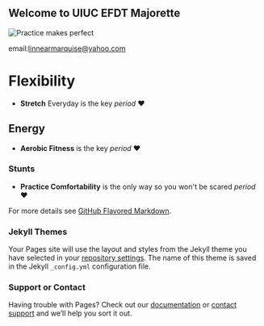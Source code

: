 ## Welcome to UIUC EFDT Majorette
![Practice makes perfect](IMG_1060.PNG)


email:linnearmarquise@yahoo.com


# Flexibility
- **Stretch** Everyday is the key _period_
❤
## Energy
- **Aerobic Fitness** is the key  _period_
   ❤
### Stunts 
-  **Practice Comfortability** is the only way  so you won't be scared  _period_
    ❤



For more details see [GitHub Flavored Markdown](https://guides.github.com/features/mastering-markdown/).

### Jekyll Themes

Your Pages site will use the layout and styles from the Jekyll theme you have selected in your [repository settings](https://github.com/Marquise2021/Marquise2021.github.io/settings). The name of this theme is saved in the Jekyll `_config.yml` configuration file.

### Support or Contact

Having trouble with Pages? Check out our [documentation](https://help.github.com/categories/github-pages-basics/) or [contact support](https://github.com/contact) and we’ll help you sort it out.
